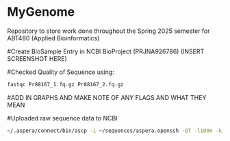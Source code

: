 # MyGenome
Repository to store work done throughout the Spring 2025 semester for ABT480 (Applied Bioinformatics)




#Create BioSample Entry in NCBI BioProject (PRJNA926786)
(INSERT SCREENSHOT HERE)

#Checked Quality of Sequence using:
``` bash 
fastqc Pr88167_1.fq.gz Pr88167_2.fq.gz
```
#ADD IN GRAPHS AND MAKE NOTE OF ANY FLAGS AND WHAT THEY MEAN

#Uploaded raw sequence data to NCBI
``` bash
~/.aspera/connect/bin/ascp -i ~/sequences/aspera.openssh -QT -l100m -k1 -d ~/MyGenome/ subasp@upload.ncbi.nlm.nih.gov:uploads/dannyh2004_uky.edu_NJVKm74d
```
